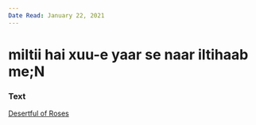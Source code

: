 ```yaml
---
Date Read: January 22, 2021
---
```


# miltii hai xuu-e yaar se naar iltihaab me;N

### Text
[Desertful of Roses](http://www.columbia.edu/itc/mealac/pritchett/00ghalib/097/index_097.html)

